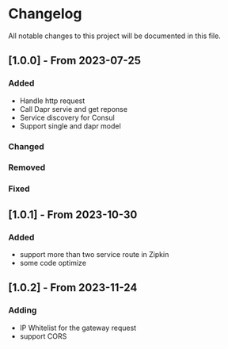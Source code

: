 # Changelog
All notable changes to this project will be documented in this file.

## [1.0.0] - From 2023-07-25
### Added
- Handle http request
- Call Dapr servie and get reponse  
- Service discovery for Consul
- Support single and dapr model 

### Changed
### Removed
### Fixed

## [1.0.1] - From 2023-10-30
### Added
- support more than two service route in Zipkin
- some code optimize

## [1.0.2] - From 2023-11-24
### Adding
- IP Whitelist for the gateway request 
- support CORS 

